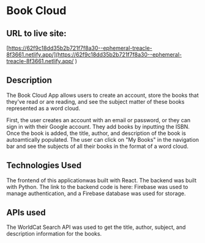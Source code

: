 # Book Cloud

## URL to live site: 

[https://62f9c18dd35b2b721f7f8a30--ephemeral-treacle-8f3661.netlify.app/](https://62f9c18dd35b2b721f7f8a30--ephemeral-treacle-8f3661.netlify.app/ )

## Description

The Book Cloud App allows users to create an account, store the books that they've read or are reading, and see the subject matter of these books represented as a word cloud.

First, the user creates an account with an email or password, or they can sign in with their Google account. They add books by inputting the ISBN. Once the book is added, the title, author, and description of the book is autoamtically populated. The user can click on "My Books" in the navigation bar and see the subjects of all their books in the format of a word cloud.

## Technologies Used

The frontend of this applicationwas built with React. The backend was built with Python. The link to the backend code is here: Firebase was used to manage authentication, and a Firebase database was used for storage.


## APIs used

The WorldCat Search API was used to get the title, author, subject, and description information for the books. 


## 
